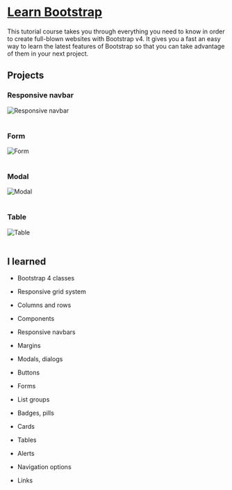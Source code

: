 # [Learn Bootstrap](https://scrimba.com/learn/bootstrap4)
 
This tutorial course takes you through everything you need to know in order to create full-blown websites with Bootstrap v4.
It gives you a fast an easy way to learn the latest features of Bootstrap so that you can take advantage of them in your next project.

## Projects

### Responsive navbar
![Responsive navbar](/README-Images/responsive-bar.png)
<br>
<br>

### Form
![Form](/README-Images/form.png)
<br>
<br>

### Modal
![Modal](/README-Images/modal.png)
<br>
<br>

### Table
![Table](/README-Images/table.png)
<br>
<br>

## I learned

- Bootstrap 4 classes

- Responsive grid system

- Columns and rows

- Components

- Responsive navbars
 
- Margins

- Modals, dialogs

- Buttons

- Forms

- List groups

- Badges, pills

- Cards

- Tables

- Alerts

- Navigation options

- Links
